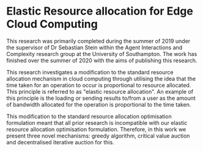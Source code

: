 # Elastic Resource allocation for Edge Cloud Computing

This research was primarily completed during the summer of 2019 under the supervisor of Dr Sebastian Stein within the 
Agent Interactions and Complexity research group at the University of Southampton. The work has finished over the summer
of 2020 with the aims of publishing this research. 

This research investigates a modification to the standard resource allocation mechanism in cloud computing through
utilising the idea that the time taken for an operation to occur is proportional to resource allocated.
This principle is referred to as "elastic resource allocation". An example of this principle is the loading or 
sending results to/from a user as the amount of bandwidth allocated for the operation is proportional to the time taken.   

This modification to the standard resource allocation optimisation formulation meant that all prior research
is incompatible with our elastic resource allocation optimisation formulation. Therefore, in this work we present three
novel mechanisms: greedy algorithm, critical value auction and decentralised iterative auction for this.   